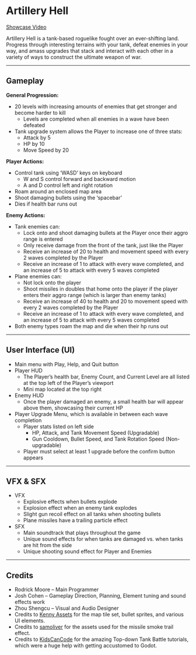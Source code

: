 # Artillery Hell

[Showcase Video](https://youtu.be/8hG2pc_2XhE)

Artillery Hell is a tank-based roguelike fought over an ever-shifting land.  
Progress through interesting terrains with your tank, defeat enemies in your way, and 
amass upgrades that stack and interact with each other in a variety of ways to construct the ultimate weapon of war. 

--------------------------------------------------------------------
## Gameplay

<b>General Progression: </b>

- 20 levels with increasing amounts of enemies that get stronger and become harder to kill 
  - Levels are completed when all enemies in a wave have been defeated 
- Tank upgrade system allows the Player to increase one of three stats: 
  - Attack by 5 
  - HP by 10 
  - Move Speed by 20 

<b>Player Actions: </b>

- Control tank using ‘WASD’ keys on keyboard 
  - W and S control forward and backward motion 
  - A and D control left and right rotation 
- Roam around an enclosed map area 
- Shoot damaging bullets using the ‘spacebar’ 
- Dies if health bar runs out 

<b>Enemy Actions: </b>

- Tank enemies can:  
  - Lock onto and shoot damaging bullets at the Player once their aggro range is entered 
  - Only receive damage from the front of the tank, just like the Player 
  - Receive an increase of 20 to health and movement speed with every 2 waves completed by the Player 
  - Receive an increase of 1 to attack with every wave completed, and an increase of 5 to attack with every 5 waves completed 
- Plane enemies can: 
  - Not lock onto the player 
  - Shoot missiles in doubles that home onto the player if the player enters their aggro range (which is larger than enemy tanks) 
  - Receive an increase of 40 to health and 20 to movement speed with every 2 waves completed by the Player 
  - Receive an increase of 1 to attack with every wave completed, and an increase of 5 to attack with every 5 waves completed 
- Both enemy types roam the map and die when their hp runs out

--------------------------------------------------------------------
## User Interface (UI) 

- Main menu with Play, Help, and Quit button 
- Player HUD 
  - The Player’s health bar, Enemy Count, and Current Level are all listed at the top left of the Player’s viewport 
  - Mini map located at the top right 
- Enemy HUD 
  - Once the player damaged an enemy, a small health bar will appear above them, showcasing their current HP 
- Player Upgrade Menu, which is available in between each wave completion 
  - Player stats listed on left side 
    - HP, Attack, and Tank Movement Speed (Upgradable) 
    - Gun Cooldown, Bullet Speed, and Tank Rotation Speed (Non-upgradable) 
  - Player must select at least 1 upgrade before the confirm button appears 

--------------------------------------------------------------------
## VFX & SFX 

- VFX
  - Explosive effects when bullets explode 
  - Explosion effect when an enemy tank explodes 
  - Slight gun recoil effect on all tanks when shooting bullets 
  - Plane missiles have a trailing particle effect 
- SFX
  - Main soundtrack that plays throughout the game 
  - Unique sound effects for when tanks are damaged vs. when tanks are hit from the side 
  - Unique shooting sound effect for Player and Enemies

--------------------------------------------------------------------
## Credits
- Rodrick Moore – Main Programmer
- Josh Cohen – Gameplay Direction, Planning, Element tuning and sound effects work
- Zhou Shengcu – Visual and Audio Designer
- Credits to [Kenny Assets](https://kenney.nl/assets) for the map tile set, bullet sprites, and various UI elements. 
- Credits to [samoliver](https://opengameart.org/users/samoliver) for the assets used for the missile smoke trail effect. 
- Credits to [KidsCanCode](https://www.youtube.com/@Kidscancode) for the amazing Top-down Tank Battle tutorials, which were a huge help with getting accustomed to Godot. 

